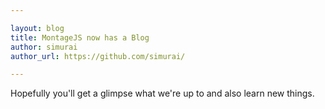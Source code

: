 ```yaml
---

layout: blog
title: MontageJS now has a Blog
author: simurai
author_url: https://github.com/simurai/

---
```


Hopefully you'll get a glimpse what we're up to and also learn new things.
